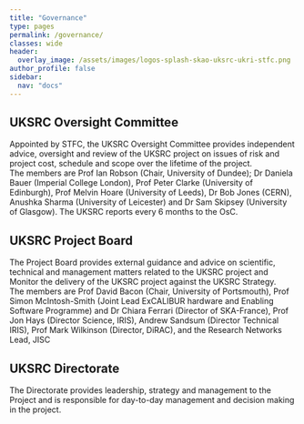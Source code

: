```yaml
---
title: "Governance"
type: pages
permalink: /governance/
classes: wide
header:
  overlay_image: /assets/images/logos-splash-skao-uksrc-ukri-stfc.png
author_profile: false
sidebar: 
  nav: "docs"
---
```

## UKSRC Oversight Committee ##
<p>Appointed by STFC, the UKSRC Oversight Committee provides independent advice, oversight and review of the UKSRC project on issues of risk and project cost, schedule and scope over the lifetime of the project.<br> 
The members are Prof Ian Robson (Chair, University of Dundee); Dr Daniela Bauer (Imperial College London), Prof Peter Clarke (University of Edinburgh), Prof Melvin Hoare (University of Leeds), Dr Bob Jones (CERN), Anushka Sharma (University of Leicester) and Dr Sam Skipsey (University of Glasgow). The UKSRC reports every 6 months to the OsC.</p>

## UKSRC Project Board ##
<p>The Project Board provides external guidance and advice on scientific, technical and management matters related to the UKSRC project and Monitor the delivery of the UKSRC project against the UKSRC Strategy.<br> 
The members are Prof David Bacon (Chair, University of Portsmouth), Prof Simon McIntosh-Smith (Joint Lead ExCALIBUR hardware and Enabling Software Programme) and Dr Chiara Ferrari (Director of SKA-France), Prof Jon Hays (Director Science, IRIS), Andrew Sandsum (Director Technical IRIS), Prof Mark Wilkinson (Director, DiRAC), and the Research Networks Lead, JISC</p>

## UKSRC Directorate ##
<p>The Directorate provides leadership, strategy and management to the Project and is responsible for day-to-day management and decision making in the project.</p>

